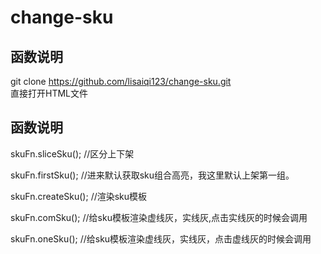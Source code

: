 # change-sku

## 函数说明
git clone https://github.com/lisaiqi123/change-sku.git <br/>
直接打开HTML文件

## 函数说明
skuFn.sliceSku(); //区分上下架<br/>

skuFn.firstSku(); //进来默认获取sku组合高亮，我这里默认上架第一组。<br/>

skuFn.createSku(); //渲染sku模板<br/>

skuFn.comSku(); //给sku模板渲染虚线灰，实线灰,点击实线灰的时候会调用<br/>

skuFn.oneSku(); //给sku模板渲染虚线灰，实线灰，点击虚线灰的时候会调用<br/>

